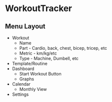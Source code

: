 # WorkoutTracker

## Menu Layout

- Workout
  - Name
  - Part - Cardio, back, chest, bicep, tricep, etc
  - Metric - km/kg/etc
  - Type - Machine, Dumbell, etc
- Template/Routine
- Dashboard
  - Start Workout Button
  - Graphs
- Calendar
  - Monthly View
- Settings


